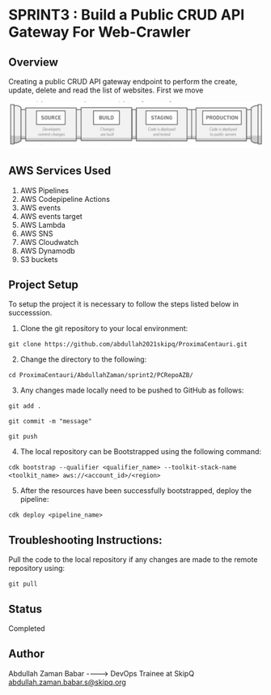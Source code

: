 # SPRINT3 : Build a Public CRUD API Gateway For Web-Crawler
## Overview
Creating a public CRUD API gateway endpoint to perform the create, update, delete and read the list of websites.
First we move
<p align="center">
  <img src="https://github.com/abdullah2021skipq/ProximaCentauri/blob/main/AbdullahZaman/pipeline.jpg" />
</p>

## AWS Services Used
1. AWS Pipelines
2. AWS Codepipeline Actions
3. AWS events
4. AWS events target
5. AWS Lambda
6. AWS SNS
7. AWS Cloudwatch
8. AWS Dynamodb
9. S3 buckets

## Project Setup
To setup the project it is necessary to follow the steps listed below in successsion.
1. Clone the git repository to your local environment:
```
git clone https://github.com/abdullah2021skipq/ProximaCentauri.git
```
2. Change the directory to the following:
```
cd ProximaCentauri/AbdullahZaman/sprint2/PCRepoAZB/
```
3. Any changes made locally need to be pushed to GitHub as follows:
```
git add .
```
```
git commit -m "message"
```
```
git push
```
4. The local repository can be Bootstrapped using the following command:
```
cdk bootstrap --qualifier <qualifier_name> --toolkit-stack-name <toolkit_name> aws://<account_id>/<region>
```
5. After the resources have been successfully bootstrapped, deploy the pipeline:
```
cdk deploy <pipeline_name>
```

## Troubleshooting Instructions:
Pull the code to the local repository if any changes are made to the remote repository using:
```
git pull
```

## Status
Completed

## Author
Abdullah Zaman Babar  ----> DevOps Trainee at SkipQ     <abdullah.zaman.babar.s@skipq.org>
